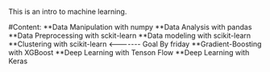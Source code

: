 This is an intro to machine learning.

#Content:
**Data Manipulation with numpy
**Data Analysis with pandas
**Data Preprocessing with sckit-learn
**Data modeling with scikit-learn 
**Clustering with scikit-learn   <------- Goal By friday
**Gradient-Boosting with XGBoost
**Deep Learning with Tenson Flow
**Deep Learning with Keras
